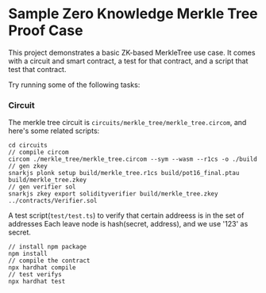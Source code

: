 # Sample Zero Knowledge Merkle Tree Proof Case

This project demonstrates a basic ZK-based MerkleTree use case. It comes with a circuit and smart contract, a test for that contract, and a script that test that contract.

Try running some of the following tasks:

### Circuit

The merkle tree circuit is `circuits/merkle_tree/merkle_tree.circom`, and here's some related scripts:
```shell
cd circuits
// compile circom
circom ./merkle_tree/merkle_tree.circom --sym --wasm --r1cs -o ./build
// gen zkey
snarkjs plonk setup build/merkle_tree.r1cs build/pot16_final.ptau build/merkle_tree.zkey
// gen verifier sol
snarkjs zkey export solidityverifier build/merkle_tree.zkey ../contracts/Verifier.sol
```

A test script(`test/test.ts`) to verify that certain addreess is in the set of addresses
Each leave node is hash(secret, address), and we use '123' as secret.
```shell
// install npm package
npm install
// compile the contract
npx hardhat compile
// test verifys
npx hardhat test
```
